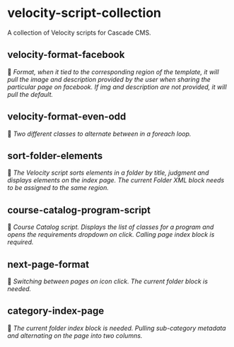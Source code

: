 # velocity-script-collection
A collection of Velocity scripts for Cascade CMS.

## velocity-format-facebook
🌳 *Format, when it tied to the corresponding region of the template, it will pull the image and description provided by the user when sharing the particular page on facebook. If img and description are not provided, it will pull the default.*

## velocity-format-even-odd
🌳 *Two different classes to alternate between in a foreach loop.*

## sort-folder-elements
🌳 *The Velocity script sorts elements in a folder by title, judgment and displays elements on the index page. The current Folder XML block needs to be assigned to the same region.*

## course-catalog-program-script
🌳 *Course Catalog script. Displays the list of classes for a program and opens the requirements dropdown on click. Calling page index block is required.*

## next-page-format
🌳 *Switching between pages on icon click. The current folder block is needed.*

## category-index-page
🌳 *The current folder index block is needed. Pulling sub-category metadata and alternating on the page into two columns.* 

